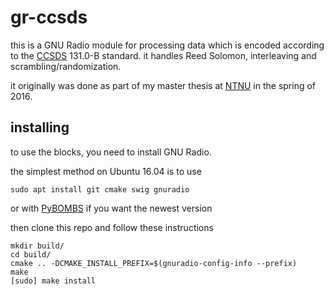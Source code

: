 # gr-ccsds

this is a GNU Radio module for processing data which is encoded according to the [CCSDS][ccsds] 131.0-B standard.
it handles Reed Solomon, interleaving and scrambling/randomization.

it originally was done as part of my master thesis at [NTNU][ntnu] in the spring of 2016.

## installing

to use the blocks, you need to install GNU Radio.

the simplest method on Ubuntu 16.04 is to use 

    sudo apt install git cmake swig gnuradio
    
or with [PyBOMBS][pybombs] if you want the newest version

then clone this repo and follow these instructions

    mkdir build/
    cd build/
    cmake .. -DCMAKE_INSTALL_PREFIX=$(gnuradio-config-info --prefix)
    make
    [sudo] make install

[ccsds]: https://public.ccsds.org/Publications/BlueBooks.aspx
[ntnu]: https://ntnu.edu
[pybombs]: https://github.com/gnuradio/pybombs
